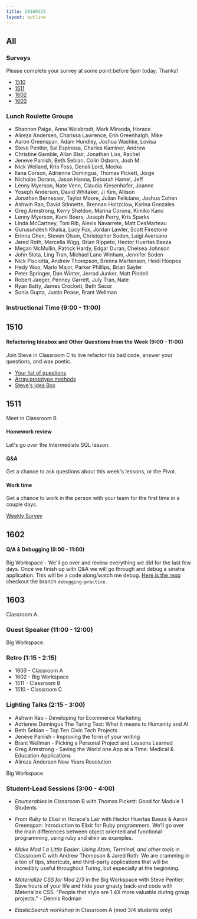 ```yaml
---
title: 20160325
layout: outline
---
```


## All

### Surveys

Please complete your survey at some point before 5pm today. Thanks!

* [1510](https://docs.google.com/a/casimircreative.com/forms/d/1Rti8v123wjyPjYSv62N4ZjOp9wKxYCjwg98RS80hrtU/viewform)
* [1511](https://docs.google.com/forms/d/1g5r_woqzR1QrU0pWozcPlOJGeNeIzwWVzUYo23xbrRE/viewform)
* [1602](https://docs.google.com/a/casimircreative.com/forms/d/11k3fzauoWTbCbtE7g1cRaKpVxPmey8Y0nJCVHWE6098/viewform)
* [1603](https://docs.google.com/forms/d/1GWYXl0tUzl9vbd04u_d9CbjeYEI_hxtW1uEAC-WelZM/viewform)

### Lunch Roulette Groups
* Shannon Paige, Anna Weisbrodt, Mark Miranda, Horace
* Alireza Andersen, Charissa Lawrence, Erin Greenhalgh, Mike
* Aaron Greenspan, Adam Hundley, Joshua Washke, Lovisa
* Steve Pentler, Sal Espinosa, Charles Kaminer, Andrew
* Christine Gamble, Allan Blair, Jonathan Liss, Rachel
* Jeneve Parrish, Beth Sebian, Colin Osborn, Josh M.
* Nick Weiland, Kris Foss, Denali Lord, Meeka
* Ilana Corson, Adrienne Domingus, Thomas Pickett, Jorge
* Nicholas Dorans, Jason Hanna, Deborah Hamel, Jeff
* Lenny Myerson, Nate Venn, Claudia Kiesenhofer, Joanne
* Yoseph Anderson, David Whitaker, Ji Kim, Allison
* Jonathan Bernesser, Taylor Moore, Julian Feliciano, Joshua Cohen
* Ashwin Rao, David Stinnette, Brennan Holtzclaw, Karina Gonzales
* Greg Armstrong, Kerry Sheldon, Marina Corona, Kimiko Kano
* Lenny Myerson, Kami Boers, Joseph Perry, Kris Sparks
* Linda McCartney, Toni Rib, Alexis Navarrete, Matt DesMarteau
* Gurusundesh Khalsa, Lucy Fox, Jordan Lawler, Scott Firestone
* Erinna Chen, Steven Olson, Christopher Soden, Luigi Aversano
* Jared Roth, Marcella Wigg, Brian Rippeto, Hector Huertas Baeza
* Megan McMullin, Patrick Hardy, Edgar Duran, Chelsea Johnson
* John Slota, Ling Tran, Michael Lane Winham, Jennifer Soden
* Nick Pisciotta, Andrew Thompson, Brenna Martenson, Heidi Hoopes
* Hedy Woo, Marlo Major, Parker Phillips, Brian Sayler
* Peter Springer, Dan Winter, Jerrod Junker, Matt Pindell
* Robert Jaeger, Penney Garrett, July Tran, Nate
* Ryan Batty, James Crockett, Beth Secor
* Sonia Gupta, Justin Pease, Brant Wellman

### Instructional Time (9:00 - 11:00)

## 1510

#### Refactoring Ideabox and Other Questions from the Week (9:00 - 11:00)

Join Steve in Classroom C to live refactor his bad code, answer your questions, and wax poetic.

- [Your list of questions](https://gist.github.com/rrgayhart/6863cd83ca38686ec4fc)
- [Array.prototype methods](https://github.com/mdn/advanced-js-fundamentals-ck/tree/gh-pages/tutorials/01-array-prototype-methods)
- [Steve's Idea Box](https://github.com/stevekinney/idea-box)

## 1511

Meet in Classroom B

#### Homework review
Let's go over the Intermediate SQL lesson.

#### Q&A
Get a chance to ask questions about this week's lessons, or the Pivot.

#### Work time
Get a chance to work in the person with your team for the first time in a couple days.

[Weekly Survey](https://docs.google.com/forms/d/1g5r_woqzR1QrU0pWozcPlOJGeNeIzwWVzUYo23xbrRE/viewform)

## 1602

#### Q/A & Debugging (9:00 - 11:00)

Big Workspace -  We'll go over and review everything we did for the last few days. Once we finish up with Q&A we will go through and debug a sinatra application. This will be a code along/watch me debug. [Here is the repo](git@github.com:rwarbelow/1511_task_manager.git) checkout the branch `debugging-practice`.

## 1603

Classroom A.

### Guest Speaker (11:00 - 12:00)

Big Workspace.

### Retro (1:15 - 2:15)
* 1603 - Classroom A
* 1602 - Big Workspace
* 1511 - Classroom B
* 1510 - Classroom C

### Lighting Talks (2:15 - 3:00)

* Ashwin Rao - Developing for Ecommerce Marketing
* Adrienne Domingus The Turing Test: What it means to Humanity and AI
* Beth Sebian - Top Ten Civic Tech Projects
* Jeneve Parrish - Improving the form of your writing
* Brant Wellman - Picking a Personal Project and Lessons Learned
* Greg Armstrong - Saving the World one App at a Time: Medical & Education Applications
* Alireza Andersen New Years Resolution

Big Workspace

### Student-Lead Sessions (3:00 - 4:00)

* *Enumerables* in Classroom B with Thomas Pickett: Good for Module 1 Students

* *From Ruby to Elixir* in Horace's Lair with Hector Huertas Baeza & Aaron Greenspan: Introduction to Elixir for Ruby programmers. We’ll go over the main differences between  object oriented and functional programming, using ruby and elixir as examples.

* *Make Mod 1 a Little Easier: Using Atom, Terminal, and other tools* in Classroom C with Andrew Thompson & Jared Roth: We are cramming in a ton of tips, shortcuts, and third-party applications that will be incredibly useful throughout Turing, but especially at the beginning.

* *Materialize CSS for Mod 2/3* in the Big Workspace with Steve Pentler: Save hours of your life and hide your gnasty back-end code with Materialize CSS. "People that style are 1.4X more valuable during group projects." - Dennis Rodman

* *ElasticSearch workshop* in Classroom A (mod 3/4 students only)

